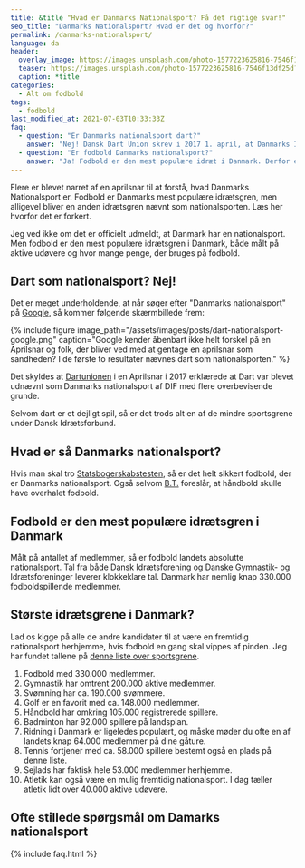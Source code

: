```yaml
---
title: &title "Hvad er Danmarks Nationalsport? Få det rigtige svar!"
seo_title: "Danmarks Nationalsport? Hvad er det og hvorfor?"
permalink: /danmarks-nationalsport/
language: da
header:
  overlay_image: https://images.unsplash.com/photo-1577223625816-7546f13df25d?ixlib=rb-1.2.1&ixid=MnwxMjA3fDB8MHxwaG90by1wYWdlfHx8fGVufDB8fHx8&auto=format&fit=crop&h=600&w=1200&q=10
  teaser: https://images.unsplash.com/photo-1577223625816-7546f13df25d?ixlib=rb-1.2.1&ixid=MnwxMjA3fDB8MHxwaG90by1wYWdlfHx8fGVufDB8fHx8&auto=format&fit=crop&h=300&w=400&q=10
  caption: *title
categories:
  - Alt om fodbold
tags:
  - fodbold
last_modified_at: 2021-07-03T10:33:33Z
faq:
  - question: "Er Danmarks nationalsport dart?"
    answer: "Nej! Dansk Dart Union skrev i 2017 1. april, at Danmarks Idræts-Forbund havde udnævnt dart til Danmarks Nationalsport. Siden har flere ukritisk lavet en Google-søgning og gentaget denne aprilsnar som om det var sandt!"
  - question: "Er fodbold Danmarks nationalsport?"
    answer: "Ja! Fodbold er den mest populære idræt i Danmark. Derfor er det Danmarks nationalsport."
---
```


Flere er blevet narret af en aprilsnar til at forstå, hvad Danmarks Nationalsport er. Fodbold er Danmarks mest populære idrætsgren, men alligevel bliver en anden idrætsgren nævnt som nationalsporten. Læs her hvorfor det er forkert.

Jeg ved ikke om det er officielt udmeldt, at Danmark har en nationalsport. Men fodbold er den mest populære idrætsgren i Danmark, både målt på aktive udøvere og hvor mange penge, der bruges på fodbold.

## Dart som nationalsport? Nej!

Det er meget underholdende, at når søger efter "Danmarks nationalsport" på [Google](https://www.google.com/search?q=danmarks+nationalsport), så kommer følgende skærmbillede frem:

{% include figure image_path="/assets/images/posts/dart-nationalsport-google.png" caption="Google kender åbenbart ikke helt forskel på en Aprilsnar og folk, der bliver ved med at gentage en aprilsnar som sandheden? I de første to resultater nævnes dart som nationalsporten." %}

Det skyldes at [Dartunionen](https://www.dart-ddu.dk/dart-nyheder/dif-dart-udnaevnt-til-danmarks-officielle-nationalsport/) i en Aprilsnar i 2017 erklærede at Dart var blevet udnævnt som Danmarks nationalsport af DIF med flere overbevisende grunde.

Selvom dart er et dejligt spil, så er det trods alt en af de mindre sportsgrene under Dansk Idrætsforbund.

## Hvad er så Danmarks nationalsport?

Hvis man skal tro [Statsbogerskabstesten](https://statsborgerskabstest.dk/sport-i-danmark/), så er det helt sikkert fodbold, der er Danmarks nationalsport. Også selvom [B.T.](https://www.bt.dk/sport/fodbold-eller-haandbold-som-nationalsport-her-er-den-helt-taette-afgoerelse-fra) foreslår, at håndbold skulle have overhalet fodbold.

## Fodbold er den mest populære idrætsgren i Danmark

Målt på antallet af medlemmer, så er fodbold landets absolutte nationalsport. Tal fra både Dansk Idrætsforening og Danske Gymnastik- og Idrætsforeninger leverer klokkeklare tal. Danmark har nemlig knap 330.000 fodboldspillende medlemmer.

## Største idrætsgrene i Danmark?

Lad os kigge på alle de andre kandidater til at være en fremtidig nationalsport herhjemme, hvis fodbold en gang skal vippes af pinden. Jeg har fundet tallene på [denne liste over sportsgrene](https://www.motionsplan.dk/sportsgrene-liste/).

1. Fodbold med 330.000 medlemmer.
2. Gymnastik har omtrent 200.000 aktive medlemmer.
3. Svømning har ca. 190.000 svømmere.
4. Golf er en favorit med ca. 148.000 medlemmer.
5. Håndbold har omkring 105.000 registrerede spillere.
6. Badminton har 92.000 spillere på landsplan.
7. Ridning i Danmark er ligeledes populært, og måske møder du ofte en af landets knap 64.000 medlemmer på dine gåture.
8. Tennis fortjener med ca. 58.000 spillere bestemt også en plads på denne liste.
9. Sejlads har faktisk hele 53.000 medlemmer herhjemme.
10. Atletik kan også være en mulig fremtidig nationalsport. I dag tæller atletik lidt over 40.000 aktive udøvere.

## Ofte stillede spørgsmål om Damarks nationalsport

{% include faq.html %}
